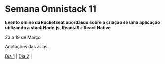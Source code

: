 # Semana Omnistack 11 
**Evento online da Rocketseat abordando sobre a criação de uma aplicação utilizando a stack Node.js, ReactJS e React Native**

23 a 19 de Março 

Anotações das aulas.

[Dia 1](./anotacoes/dia1.md) | 
[Dia 2](./anotacoes/dia2.md) |